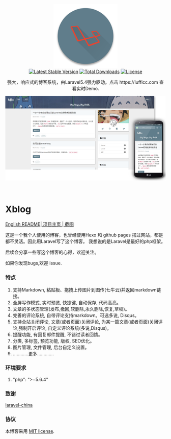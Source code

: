 <p align="center">
  <img src="https://github.com/lufficc/images/blob/master/Xblog/logo.png" alt="Xblog: fast and powerful!" width="200">
  <br>
  <a href="https://packagist.org/packages/lufficc/xblog"><img src="https://poser.pugx.org/lufficc/xblog/v/stable.svg" alt="Latest Stable Version"></a>
  <a href="https://packagist.org/packages/lufficc/xblog"><img src="https://poser.pugx.org/lufficc/xblog/downloads.svg" alt="Total Downloads"></a>
  <a href="https://packagist.org/packages/lufficc/xblog"><img src="https://poser.pugx.org/lufficc/xblog/license.svg" alt="License"></a>
  
</p>
<p align="center">强大，响应式的博客系统，由Laravel5.4强力驱动。点击 https://lufficc.com 查看实时Demo.</p>
<p align="center"><img src="https://github.com/lufficc/images/blob/master/Xblog/main1.png"  width="800"><p>
<br>

# Xblog

[English README](https://github.com/lufficc/Xblog)|[ 项目主页 ](https://lufficc.github.io/Xblog/)|[ 截图 ](https://lufficc.github.io/Xblog/news/)

这是一个我个人使用的博客，也曾经使用Hexo 和 github pages 搭过网站，都是都不灵活。因此用Laravel写了这个博客。
我想说的是Laravel是最好的php框架。

后续会分享一些写这个博客的心得，欢迎关注。

如果你发现bugs,欢迎 issue.

### 特点

1. 支持Markdown, 粘贴板、拖拽上传图片到图传(七牛云)并返回markdown链接。
1. 全屏写作模式, 实时预览, 快捷键, 自动保存, 代码高亮。
1. 文章的多状态管理(发布,撤回,软删除,永久删除,恢复,草稿)。
1. 完善的评论系统, 自带评论支持markdown。可选多说, Disqus。
1. 支持全站关闭评论, 文章(或者页面)关闭评论, 为某一篇文章(或者页面)关闭评论,强制开启评论, 自定义评论系统(多说,Disqus)。
1. 提醒功能, 有回复邮件提醒, 不错过读者回馈。
1. 分类, 多标签, 预览功能, 版权, SEO优化。
1. 图片管理, 文件管理, 后台自定义设置。
1. ............更多.............
 
### 环境要求

1. "php": ">=5.6.4"


### 致谢

[laravel-china](https://laravel-china.org/)

### 协议

本博客采用  [MIT license](http://opensource.org/licenses/MIT).
